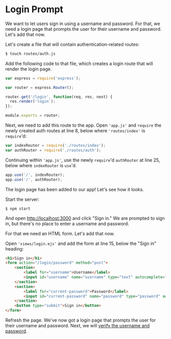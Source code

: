 # Login Prompt

We want to let users sign in using a username and password.  For that, we need
a login page that prompts the user for their username and password.  Let's add
that now.

Let's create a file that will contain authentication-related routes:

```sh
$ touch routes/auth.js
```

Add the following code to that file, which creates a login route that will
render the login page.

```js
var express = require('express');

var router = express.Router();

router.get('/login', function(req, res, next) {
  res.render('login');
});

module.exports = router;
```

Next, we need to add this route to the app.  Open `'app.js'` and `require` the
newly created auth routes at line 8, below where `'routes/index'` is
`require`'d:

```js
var indexRouter = require('./routes/index');
var authRouter = require('./routes/auth');
```

Continuing within `'app.js'`, use the newly `require`'d `authRouter` at line 25,
below where `indexRouter` is `use`'d.

```js
app.use('/', indexRouter);
app.use('/', authRouter);
```

The login page has been added to our app!  Let's see how it looks.

Start the server:

```
$ npm start
```

And open [http://localhost:3000](http://localhost:3000) and click "Sign in."  We
are prompted to sign in, but there's no place to enter a username and password.

For that we need an HTML form.  Let's add that now.

Open `'views/login.ejs'` and add the form at line 15, below the "Sign in"
heading:

```html
<h1>Sign in</h1>
<form action="/login/password" method="post">
	<section>
		<label for="username">Username</label>
		<input id="username" name="username" type="text" autocomplete="username" required autofocus>
	</section>
	<section>
		<label for="current-password">Password</label>
		<input id="current-password" name="password" type="password" autocomplete="current-password" required>
	</section>
	<button type="submit">Sign in</button>
</form>
```

Refresh the page.  We've now got a login page that prompts the user for their
username and password.  Next, we will [verify the username and password](../verify/).
